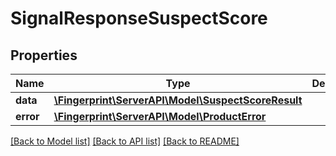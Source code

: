 # SignalResponseSuspectScore

## Properties
Name | Type | Description | Notes
------------ | ------------- | ------------- | -------------
**data** | [**\Fingerprint\ServerAPI\Model\SuspectScoreResult**](SuspectScoreResult.md) |  | [optional] 
**error** | [**\Fingerprint\ServerAPI\Model\ProductError**](ProductError.md) |  | [optional] 

[[Back to Model list]](../../README.md#documentation-for-models) [[Back to API list]](../../README.md#documentation-for-api-endpoints) [[Back to README]](../../README.md)

